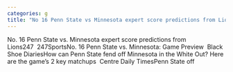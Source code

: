 ```yaml
---
categories: g
title: "No 16 Penn State vs Minnesota expert score predictions from Lions247  247Sports"
---
```

No. 16 Penn State vs. Minnesota expert score predictions from Lions247&nbsp;&nbsp;247SportsNo. 16 Penn State vs. Minnesota: Game Preview&nbsp;&nbsp;Black Shoe DiariesHow can Penn State fend off Minnesota in the White Out? Here are the game’s 2 key matchups&nbsp;&nbsp;Centre Daily TimesPenn State off